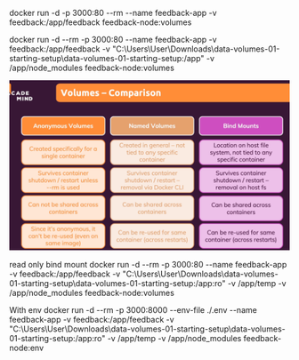 docker run -d -p 3000:80 --rm --name feedback-app -v feedback:/app/feedback feedback-node:volumes

docker run -d --rm -p 3000:80 --name feedback-app -v feedback:/app/feedback -v "C:\Users\User\Downloads\data-volumes-01-starting-setup\data-volumes-01-starting-setup:/app" -v /app/node_modules feedback-node:volumes


![alt text](image.png)

read only bind mount
docker run -d --rm -p 3000:80 --name feedback-app -v feedback:/app/feedback -v "C:\Users\User\Downloads\data-volumes-01-starting-setup\data-volumes-01-starting-setup:/app:ro" -v /app/temp -v /app/node_modules feedback-node:volumes

With env
docker run -d --rm -p 3000:8000 --env-file ./.env --name feedback-app -v feedback:/app/feedback -v "C:\Users\User\Downloads\data-volumes-01-starting-setup\data-volumes-01-starting-setup:/app:ro" -v /app/temp -v /app/node_modules feedback-node:env